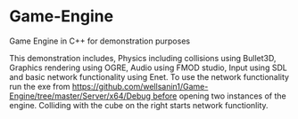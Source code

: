 # Game-Engine
Game Engine in C++ for demonstration purposes

This demonstration includes, Physics including collisions using Bullet3D, Graphics rendering using OGRE, Audio using FMOD studio, Input using SDL and basic network functionality using Enet. To use the network functionality run the exe from https://github.com/wellsanin1/Game-Engine/tree/master/Server/x64/Debug before opening two instances of the engine. Colliding with the cube on the right starts network functionlity.
